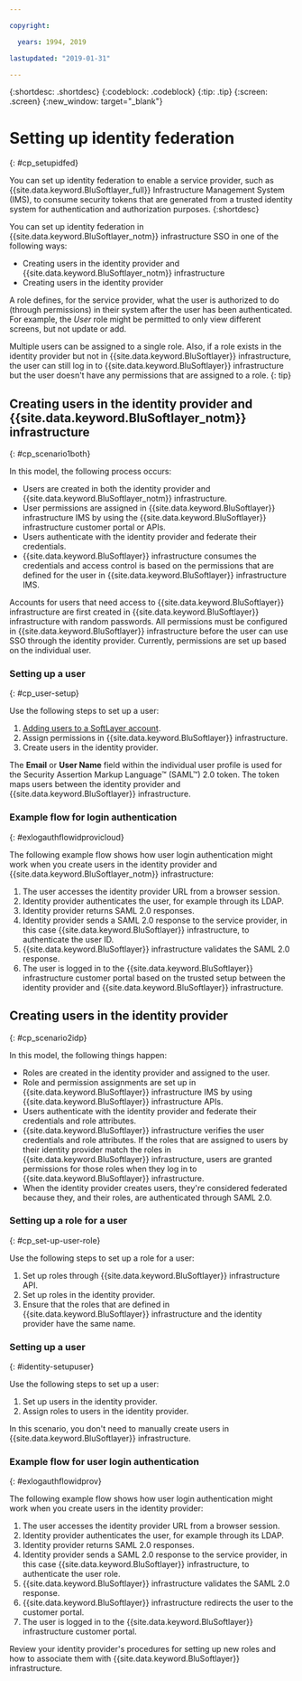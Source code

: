 ```yaml
---

copyright:

  years: 1994, 2019

lastupdated: "2019-01-31"

---
```


{:shortdesc: .shortdesc}
{:codeblock: .codeblock}
{:tip: .tip}
{:screen: .screen}
{:new_window: target="_blank"}

# Setting up identity federation
{: #cp_setupidfed}

You can set up identity federation to enable a service provider, such as {{site.data.keyword.BluSoftlayer_full}} Infrastructure Management System (IMS), to consume security tokens that are generated from a trusted identity system for authentication and authorization purposes.
{:shortdesc}

You can set up identity federation in {{site.data.keyword.BluSoftlayer_notm}} infrastructure SSO in one of the following ways:
* Creating users in the identity provider and {{site.data.keyword.BluSoftlayer_notm}} infrastructure
* Creating users in the identity provider

A role defines, for the service provider, what the user is authorized to do (through permissions) in their system after the user has been authenticated. For example, the *User* role might be permitted to only view different screens, but not update or add.

Multiple users can be assigned to a single role. Also, if a role exists in the identity provider but not in {{site.data.keyword.BluSoftlayer}} infrastructure, the user can still log in to {{site.data.keyword.BluSoftlayer}} infrastructure but the user doesn't have any permissions that are assigned to a role.
{: tip}


## Creating users in the identity provider and {{site.data.keyword.BluSoftlayer_notm}} infrastructure
{: #cp_scenario1both}

In this model, the following process occurs:
* Users are created in both the identity provider and {{site.data.keyword.BluSoftlayer_notm}} infrastructure.
* User permissions are assigned in {{site.data.keyword.BluSoftlayer}} infrastructure IMS by using the {{site.data.keyword.BluSoftlayer}} infrastructure customer portal or APIs.
* Users authenticate with the identity provider and federate their credentials.
* {{site.data.keyword.BluSoftlayer}} infrastructure consumes the credentials and access control is based on the permissions that are defined for the user in {{site.data.keyword.BluSoftlayer}} infrastructure IMS.

Accounts for users that need access to {{site.data.keyword.BluSoftlayer}} infrastructure are first created in {{site.data.keyword.BluSoftlayer}} infrastructure with random passwords. All permissions must be configured in {{site.data.keyword.BluSoftlayer}} infrastructure before the user can use SSO through the identity provider. Currently, permissions are set up based on the individual user.

### Setting up a user
{: #cp_user-setup}

Use the following steps to set up a user:

1. [Adding users to a SoftLayer account](/docs/customer-portal?topic=customer-portal-customerportal_addusertocpacct#customerportal_addusertocpacct).
2. Assign permissions in {{site.data.keyword.BluSoftlayer}} infrastructure.
3. Create users in the identity provider.

The **Email** or **User Name** field within the individual user profile is used for the Security Assertion Markup Language&trade; (SAML&trade;) 2.0 token. The token maps users between the identity provider and {{site.data.keyword.BluSoftlayer}} infrastructure.

### Example flow for login authentication
{: #exlogauthflowidprovicloud}

The following example flow shows how user login authentication might work when you create users in the identity provider and {{site.data.keyword.BluSoftlayer_notm}} infrastructure:
1. The user accesses the identity provider URL from a browser session.
2. Identity provider authenticates the user, for example through its LDAP.
3. Identity provider returns SAML 2.0 responses.
4. Identity provider sends a SAML 2.0 response to the service provider, in this case {{site.data.keyword.BluSoftlayer}} infrastructure, to authenticate the user ID.
5. {{site.data.keyword.BluSoftlayer}} infrastructure validates the SAML 2.0 response.
6. The user is logged in to the {{site.data.keyword.BluSoftlayer}} infrastructure customer portal based on the trusted setup between the identity provider and {{site.data.keyword.BluSoftlayer}} infrastructure.


## Creating users in the identity provider
{: #cp_scenario2idp}

In this model, the following things happen:
* Roles are created in the identity provider and assigned to the user.
* Role and permission assignments are set up in {{site.data.keyword.BluSoftlayer}} infrastructure IMS by using {{site.data.keyword.BluSoftlayer}} infrastructure APIs.
* Users authenticate with the identity provider and federate their credentials and role attributes.
* {{site.data.keyword.BluSoftlayer}} infrastructure verifies the user credentials and role attributes. If the roles that are assigned to users by their identity provider match the roles in {{site.data.keyword.BluSoftlayer}} infrastructure, users are granted permissions for those roles when they log in to {{site.data.keyword.BluSoftlayer}} infrastructure.
* When the identity provider creates users, they're considered federated because they, and their roles, are authenticated through SAML 2.0.

### Setting up a role for a user
{: #cp_set-up-user-role}

Use the following steps to set up a role for a user:

1. Set up roles through {{site.data.keyword.BluSoftlayer}} infrastructure API.
2. Set up roles in the identity provider.
3. Ensure that the roles that are defined in {{site.data.keyword.BluSoftlayer}} infrastructure and the identity provider have the same name.

### Setting up a user
{: #identity-setupuser}

Use the following steps to set up a user:

1. Set up users in the identity provider.
2. Assign roles to users in the identity provider.

In this scenario, you don't need to manually create users in {{site.data.keyword.BluSoftlayer}} infrastructure.

### Example flow for user login authentication
{: #exlogauthflowidprov}

The following example flow shows how user login authentication might work when you create users in the identity provider:
1. The user accesses the identity provider URL from a browser session.
2. Identity provider authenticates the user, for example through its LDAP.
3. Identity provider returns SAML 2.0 responses.
4. Identity provider sends a SAML 2.0 response to the service provider, in this case {{site.data.keyword.BluSoftlayer}} infrastructure, to authenticate the user role.
5. {{site.data.keyword.BluSoftlayer}} infrastructure validates the SAML 2.0 response.
6. {{site.data.keyword.BluSoftlayer}} infrastructure redirects the user to the customer portal.
7. The user is logged in to the {{site.data.keyword.BluSoftlayer}} infrastructure customer portal.

Review your identity provider's procedures for setting up new roles and how to associate them with {{site.data.keyword.BluSoftlayer}} infrastructure.
